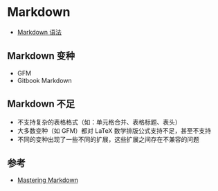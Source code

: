 # Markdown

* [Markdown 语法](syntax.md)

## Markdown 变种

* GFM
* Gitbook Markdown

## Markdown 不足

* 不支持复杂的表格格式（如：单元格合并、表格标题、表头）
* 大多数变种（如 GFM）都对 LaTeX 数学排版公式支持不足，甚至不支持
* 不同的变种出现了一些不同的扩展，这些扩展之间存在不兼容的问题

## 参考

* [Mastering Markdown](https://guides.github.com/features/mastering-markdown/)